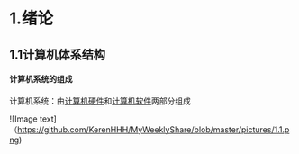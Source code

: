 # 1.绪论

## 1.1计算机体系结构

#### 计算机系统的组成

计算机系统：由<u>计算机硬件</u>和<u>计算机软件</u>两部分组成

 ![Image text]（https://github.com/KerenHHH/MyWeeklyShare/blob/master/pictures/1.1.png)




